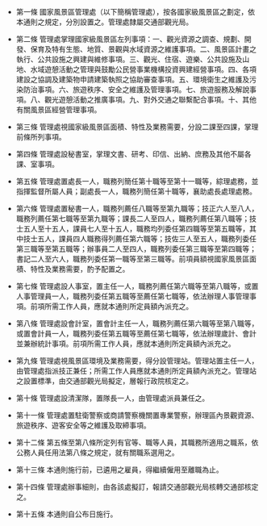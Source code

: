 * 第一條 國家風景區管理處（以下簡稱管理處），按各國家級風景區之劃定，依本通則之規定，分別設置之。管理處隸屬交通部觀光局。

* 第二條 管理處掌理國家級風景區左列事項：一、觀光資源之調查、規劃、開發、保育及特有生態、地質、景觀與水域資源之維護事項。二、風景區計畫之執行、公共設施之興建與維修事項。三、觀光、住宿、遊樂、公共設施及山地、水域遊憩活動之管理與鼓勵公民營事業機構投資興建經營事項。四、各項建設之協調及建築物申請建築執照之協助審查事項。五、環境衛生之維護及污染防治事項。六、旅遊秩序、安全之維護及管理事項。七、旅遊服務及解說事項。八、觀光遊憩活動之推廣事項。九、對外交通之聯繫配合事項。十、其他有關風景區經營管理事項。

* 第三條 管理處視國家級風景區面積、特性及業務需要，分設二課至四課，掌理前條所列事項。

* 第四條 管理處設秘書室，掌理文書、研考、印信、出納、庶務及其他不屬各課、室事項。

* 第五條 管理處置處長一人，職務列簡任第十職等至第十一職等，綜理處務，並指揮監督所屬人員；副處長一人，職務列簡任第十職等，襄助處長處理處務。

* 第六條 管理處置秘書一人，職務列薦任八職等至第九職等；技正六人至八人，職務列薦任第七職等至第九職等；課長二人至四人，職務列薦任第八職等；技士五人至十五人，課員七人至十五人，職務均列委任第四職等至第五職等，其中技士五人，課員四人職務得列薦任第六職等；技佐三人至五人，職務列委任第三職等至第五職等；辦事員二人至四人，職務列委任第三職等至第四職等；書記二人至六人，職務列委任第一職等至第三職等。前項員額視國家風景區面積、特性及業務需要，酌予配置之。

* 第七條 管理處設人事室，置主任一人，職務列薦任第六職等至第八職等，或置人事管理員一人，職務列委任第五職等至薦任第七職等，依法辦理人事管理事項。前項所需工作人員，應就本通則所定員額內派充之。

* 第八條 管理處設會計室，置會計主任一人，職務列薦任第六職等至第八職等，或置會計員一人，職務列委任第五職等至薦任第七職等，依法辦理歲計、會計並兼辦統計事項。前項所需工作人員，應就本通則所定員額內派充之。

* 第九條 管理處視風景區環境及業務需要，得分設管理站。管理站置主任一人，由管理處指派技正兼任；所需工作人員應就本通則所定員額內派充之。管理站之設置標準，由交通部觀光局擬定，層報行政院核定之。

* 第十條 管理處設清潔隊，置隊長一人，由管理處派員兼任之。

* 第十一條 管理處置駐衛警察或商請警察機關置專業警察，辦理區內景觀資源、旅遊秩序、遊客安全等之維護及取締事項。

* 第十二條 第五條至第八條所定列有官等、職等人員，其職務所適用之職系，依公務人員任用法第八條之規定，就有關職系選用之。

* 第十三條 本通則施行前，已遴用之雇員，得繼續僱用至離職為止。

* 第十四條 管理處辦事細則，由各該處擬訂，報請交通部觀光局核轉交通部核定之。

* 第十五條 本通則自公布日施行。

